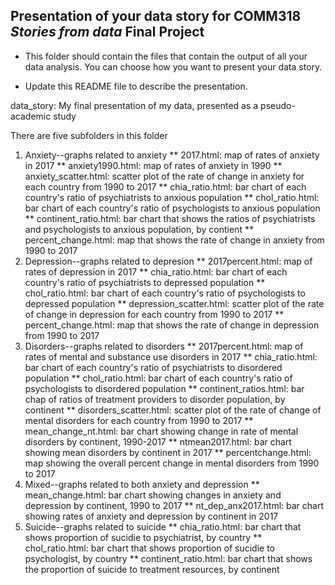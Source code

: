 ## Presentation of your data story for COMM318 _Stories from data_ Final Project

* This folder should contain the files that contain the output of all your data analysis. You can choose how you want to present your data story.


* Update this README file to describe the presentation.

data_story: My final presentation of my data, presented as a pseudo-academic study

There are five subfolders in this folder
1. Anxiety--graphs related to anxiety
    ** 2017.html: map of rates of anxiety in 2017
    ** anxiety1990.html: map of rates of anxiety in 1990
    ** anxiety_scatter.html: scatter plot of the rate of change in anxiety for each country from 1990 to 2017
    ** chia_ratio.html: bar chart of each country's ratio of psychiatrists to anxious population
    ** chol_ratio.html: bar chart of each country's ratio of psychologists to anxious population
    ** continent_ratio.html: bar chart that shows the ratios of psychiatrists and psychologists to anxious population, by contient
    ** percent_change.html: map that shows the rate of change in anxiety from 1990 to 2017
2. Depression--graphs related to depresion
    ** 2017percent.html: map of rates of depression in 2017
    ** chia_ratio.html: bar chart of each country's ratio of psychiatrists to depressed population
    ** chol_ratio.html: bar chart of each country's ratio of psychologists to depressed population
    ** depression_scatter.html: scatter plot of the rate of change in depression for each country from 1990 to 2017
    ** percent_change.html: map that shows the rate of change in depression from 1990 to 2017
3. Disorders--graphs related to disorders
    ** 2017percent.html: map of rates of mental and substance use disorders in 2017
    ** chia_ratio.html: bar chart of each country's ratio of psychiatrists to disordered population
    ** chol_ratio.html: bar chart of each country's ratio of psychologists to disordered population
    ** continent_ratios.html: bar chap of ratios of treatment providers to disorder population, by continent
    ** disorders_scatter.html: scatter plot of the rate of change of mental disorders for each country from 1990 to 2017
    ** mean_change_nt.html: bar chart showing change in rate of mental disorders by continent, 1990-2017
    ** ntmean2017.html: bar chart showing mean disorders by continent in 2017
    ** percentchange.html: map showing the overall percent change in mental disorders from 1990 to 2017
4. Mixed--graphs related to both anxiety and depression
    ** mean_change.html: bar chart showing changes in anxiety and depression by continent, 1990 to 2017
    ** nt_dep_anx2017.html: bar chart showing rates of anxiety and depression by continent in 2017
5. Suicide--graphs related to suicide
    ** chia_ratio.html: bar chart that shows proportion of sucidie to psychiatrist, by country
    ** chol_ratio.html: bar chart that shows proportion of sucidie to psychologist, by country
    ** continent_ratio.html: bar chart that shows the proportion of suicide to treatment resources, by continent